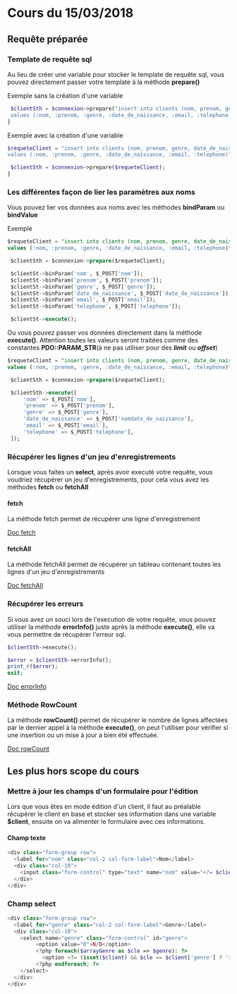 # Cours du 15/03/2018

## Requête préparée

### Template de requête sql

Au lieu de créer une variable pour stocker le template de requête sql, vous pouvez directement passer votre template à la méthode **prepare()**

Exemple sans la création d'une variable
```php
 $clientSth = $connexion->prepare("insert into clients (nom, prenom, genre, date_de_naissance, email, telephone)
 values (:nom, :prenom, :genre, :date_de_naissance, :email, :telephone)");
}
```
Exemple avec la création d'une variable
```php
$requeteClient = "insert into clients (nom, prenom, genre, date_de_naissance, email, telephone)
values (:nom, :prenom, :genre, :date_de_naissance, :email, :telephone)";

 $clientSth = $connexion->prepare($requeteClient);
}
```


### Les différentes façon de lier les paramètres aux noms

Vous pouvez lier vos données aux noms avec les méthodes **bindParam** ou **bindValue**

Exemple

```sql
$requeteClient = "insert into clients (nom, prenom, genre, date_de_naissance, email, telephone)
values (:nom, :prenom, :genre, :date_de_naissance, :email, :telephone)";

 $clientSth = $connexion->prepare($requeteClient);

 $clientSt->binParam('nom', $_POST['nom']);
 $clientSt->binParam('prenom', $_POST['prenom']);
 $clientSt->binParam('genre', $_POST['genre']);
 $clientSt->binParam('date_de_naissance', $_POST['date_de_naissance']);
 $clientSt->binParam('email', $_POST['email']);
 $clientSt->binParam('telephone', $_POST['telephone']);

 $clientSt->execute();
```

Ou vous pouvez passer vos données directement dans la méthode **execute()**. Attention toutes les valeurs seront traitées comme des constantes **PDO::PARAM_STR**(à ne pas utiliser pour des ***limit*** ou ***offset***)

```sql
$requeteClient = "insert into clients (nom, prenom, genre, date_de_naissance, email, telephone)
values (:nom, :prenom, :genre, :date_de_naissance, :email, :telephone)";

 $clientSth = $connexion->prepare($requeteClient);

 $clientSth->execute([
	 'nom' => $_POST['nom'],
	 'prenom' => $_POST['prenom'],
	 'genre' => $_POST['genre'],
	 'date_de_naissance' => $_POST['nomdate_de_naissance'],
	 'email' => $_POST['email'],
	 'telephone' => $_POST['telephone'],
 ]);
```

### Récupérer les lignes d'un jeu d'enregistrements

Lorsque vous faites un **select**, après avoir executé votre requête, vous voudriez récupérer un jeu d'enregistrements, pour cela vous avez les méthodes **fetch** ou **fetchAll**

#### fetch

La méthode fetch permet de récupérer une ligne d'enregistrement

[Doc fetch](http://php.net/manual/fr/pdostatement.fetch.php)

#### fetchAll

La méthode fetchAll permet de récupérer un tableau contenant toutes les lignes d'un jeu d'enregistrements

[Doc fetchAll](http://php.net/manual/fr/pdostatement.fetchall.php)



### Récupérer les erreurs
Si vous avez un souci lors de l'execution de votre requête, vous pouvez utiliser la méthode **errorInfo()** juste après la méthode **execute()**, elle va vous permettre de récupérer l'erreur sql.

```php
$clientSth->execute();

$error = $clientSth->errorInfo();
print_r($error);
exit;
```

[Doc errorInfo](http://php.net/manual/fr/pdo.errorinfo.php)

### Méthode RowCount
La méthode **rowCount()** permet de récupérer le nombre de lignes affectées par le dernier appel à la méthode **execute()**, on peut l'utiliser pour vérifier si une insertion ou un mise à jour a bien été effectuée.

[Doc rowCount](http://php.net/manual/fr/pdostatement.rowcount.php)

## Les plus hors scope du cours

### Mettre à jour les champs d'un formulaire pour l'édition

Lors que vous êtes en mode édition d'un client, il faut au préalable récupérer le client en base et stocker ses information dans une variable **$client**, ensuite on va alimenter le formulaire avec ces informations.

#### Champ texte

```php
<div class="form-group row">
  <label for="nom" class="col-2 col-form-label">Nom</label>
  <div class="col-10">
    <input class="form-control" type="text" name="nom" value="<?= $client['nom'] ?? '' ?>" id="nom">
  </div>
</div>
```

### Champ select

```php
<div class="form-group row">
  <label for="genre" class="col-2 col-form-label">Genre</label>
  <div class="col-10">
    <select name="genre" class="form-control" id="genre">
         <option value="0">N/D</option>
         <?php foreach($arrayGenre as $cle => $genre): ?>
           <option <?= (isset($client) && $cle == $client['genre'] ? 'selected' : '') ?> value='<?php echo $cle ?>'><?php echo $genre ?></option>
         <?php endforeach; ?>
    </select>
  </div>
</div>
```
